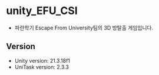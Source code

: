 # unity_EFU_CSI
- 파란학기 Escape From University팀의 3D 방탈출 게임입니다.

## Version
- Unity version: 21.3.18f1  
- UniTask version: 2.3.3